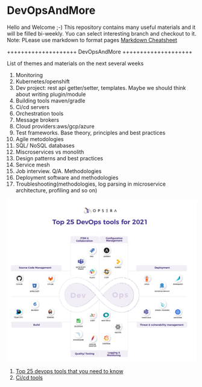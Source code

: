 # DevOpsAndMore
Hello and Welcome ;-) This repository contains many useful materials and it will be filled bi-weekly.
Yuo can select interesting branch and checkout to it.
Note: PLease use markdown to format pages [Markdown Cheatsheet](https://github.com/adam-p/markdown-here/wiki/Markdown-Cheatsheet)

++++++++++++++++++++ DevOpsAndMore ++++++++++++++++++++ 

List of themes and materials on the next several weeks
1. Monitoring
2. Kubernetes/openshift
3. Dev project: rest api getter/setter, templates. Maybe we should think about writing plugin/module
4. Building tools maven/gradle
5. Ci/cd servers
6. Orchestration tools
7. Message brokers
8. Cloud providers:aws/gcp/azure
9. Test frameworks. Base theory, principles and best practices
10. Agile metodologies
11. SQL/ NoSQL databases
12. Miscroservices vs monolith
13. Design patterns and best practices
14. Service mesh
15. Job interview. Q/A. Methodologies
16. Deployment software and methodologies
17. Troubleshooting(methodologies, log parsing in microservice architecture, profiling and so on)

![DevOps-tools-2021](DevOps-tools-2021.png)
1. [Top 25 devops tools that you need to know](https://www.opsera.io/blog/top-25-devops-tools-that-you-need-to-know)
2. [Ci/cd tools](https://www.katalon.com/resources-center/blog/ci-cd-tools)